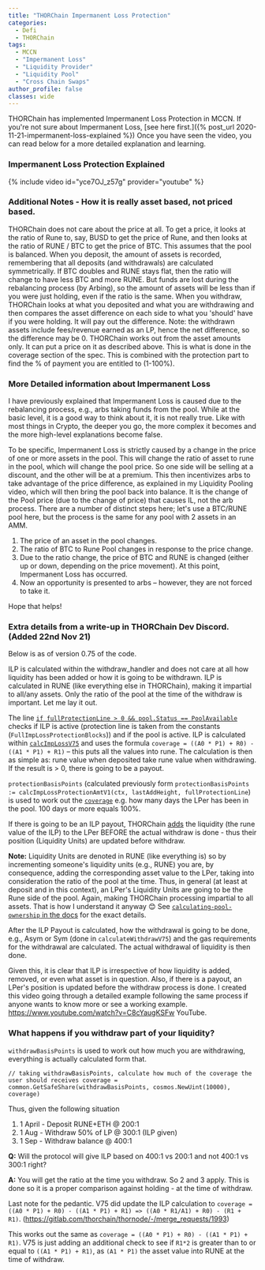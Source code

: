 ```yaml
---
title: "THORChain Impermanent Loss Protection"
categories:
  - Defi
  - THORChain
tags:
  - MCCN  
  - "Impermanent Loss"
  - "Liquidity Provider"
  - "Liquidity Pool"
  - "Cross Chain Swaps"
author_profile: false
classes: wide
---
```


THORChain has implemented Impermanent Loss Protection in MCCN. If you're not sure about Impermanent Loss, [see here first.]({% post_url 2020-11-21-impermanent-loss-explained %})
Once you have seen the video, you can read below for a more detailed explanation and learning.

### Impermanent Loss Protection Explained

{% include video id="yce7OJ_z57g" provider="youtube" %}

### Additional Notes - How it is really asset based, not priced based.

THORChain does not care about the price at all. To get a price, it looks at the ratio of Rune to, say, BUSD to get the price of Rune, and then looks at the ratio of RUNE / BTC to get the price of BTC. This assumes that the pool is balanced.
When you deposit, the amount of assets is recorded, remembering that all deposits (and withdrawals) are calculated symmetrically. If BTC doubles and RUNE stays flat, then the ratio will change to have less BTC and more RUNE. But funds are lost during the rebalancing process (by Arbing), so the amount of assets will be less than if you were just holding, even if the ratio is the same.
When you withdraw, THORChain looks at what you deposited and what you are withdrawing and then compares the asset difference on each side to what you 'should' have if you were holding. It will pay out the difference.
Note: the withdrawn assets include fees/revenue earned as an LP, hence the net difference, so the difference may be 0.
THORChain works out from the asset amounts only. It can put a price on it as described above. This is what is done in the coverage section of the spec. This is combined with the protection part to find the % of payment you are entitled to (1-100%).

### More Detailed information about Impermanent Loss

I have previously explained that Impermanent Loss is caused due to the rebalancing process, e.g., arbs taking funds from the pool. While at the basic level, it is a good way to think about it, it is not really true. Like with most things in Crypto, the deeper you go, the more complex it becomes and the more high-level explanations become false.

To be specific, Impermanent Loss is strictly caused by a change in the price of one or more assets in the pool. This will change the ratio of asset to rune in the pool, which will change the pool price. So one side will be selling at a discount, and the other will be at a premium. This then incentivizes arbs to take advantage of the price difference, as explained in my Liquidity Pooling video, which will then bring the pool back into balance. It is the change of the Pool price (due to the change of price) that causes IL, not the arb process.
There are a number of distinct steps here; let's use a BTC/RUNE pool here, but the process is the same for any pool with 2 assets in an AMM.

1. The price of an asset in the pool changes.
1. The ratio of BTC to Rune Pool changes in response to the price change.
1. Due to the ratio change, the price of BTC and RUNE is changed (either up or down, depending on the price movement). At this point, Impermanent Loss has occurred.
1. Now an opportunity is presented to arbs – however, they are not forced to take it.

Hope that helps!


### Extra details from a write-up in THORChain Dev Discord. (Added 22nd Nov 21)

Below is as of version 0.75 of the code.

ILP is calculated within the withdraw_handler and does not care at all how liquidity has been added or how it is going to be withdrawn. ILP is calculated in RUNE (like everything else in THORChain), making it impartial to all/any assets. Only the ratio of the pool at the time of the withdraw is important.
Let me lay it out.

The line [`if fullProtectionLine > 0 && pool.Status == PoolAvailable`](https://gitlab.com/thorchain/thornode/-/blob/develop/x/thorchain/withdraw_current.go#L83) checks if ILP is active (protection line is taken from the constants (`FullImpLossProtectionBlocks`)) and if the pool is active. 
ILP is calculated within [`calcImpLossV75`](https://gitlab.com/thorchain/thornode/-/blob/develop/x/thorchain/withdraw_current.go#L222) and uses the formula `coverage = ((A0 * P1) + R0) - ((A1 * P1) + R1)` – this puts all the values into rune. The calculation is then as simple as: rune value when deposited take rune value when withdrawing. If the result is > 0, there is going to be a payout.


 `protectionBasisPoints` (calculated previously form `protectionBasisPoints := calcImpLossProtectionAmtV1(ctx, lastAddHeight, fullProtectionLine`) is used to work out the [`coverage`](https://gitlab.com/thorchain/thornode/-/blob/develop/x/thorchain/withdraw_current.go#L243) e.g. how many days the LPer has been in the pool. 100 days or more equals 100%.


If there is going to be an ILP payout, THORChain  [adds](https://gitlab.com/thorchain/thornode/-/blob/develop/x/thorchain/withdraw_current.go#L100) the liquidity (the rune value of the ILP) to the LPer BEFORE the actual withdraw is done - thus their position (Liquidity Units) are updated before withdraw.

<b>Note:</b> Liquidity Units are denoted in RUNE (like everything is) so by incrementing someone's liquidity units (e.g., RUNE) you are, by consequence, adding the corresponding asset value to the LPer, taking into consideration the ratio of the pool at the time. Thus, in general (at least at deposit and in this context), an LPer's Liquidity Units are going to be the Rune side of the pool. Again, making THORChain processing impartial to all assets. That is how I understand it anyway 😊 See [`calculating-pool-ownership` in the docs](https://docs.thorchain.org/thorchain-finance/continuous-liquidity-pools#calculating-pool-ownership) for the exact details. 

After the ILP Payout is calculated, how the withdrawal is going to be done, e.g., Asym or Sym (done in `calculateWithdrawV75`) and the gas requirements for the withdrawal are calculated. The actual withdrawal of liquidity is then done.

Given this, it is clear that ILP is irrespective of how liquidity is added, removed, or even what asset is in question. Also, if there is a payout, an LPer's position is updated before the withdraw process is done. I created this video going through a detailed example following the same process if anyone wants to know more or see a working example. https://www.youtube.com/watch?v=C8cYaugKSFw
YouTube.

### What happens if you withdraw part of your liquidity?

`withdrawBasisPoints` is used to work out how much you are withdrawing, everything is actually calculated form that. 

``
    // taking withdrawBasisPoints, calculate how much of the coverage the user should receives
    coverage = common.GetSafeShare(withdrawBasisPoints, cosmos.NewUint(10000), coverage)
``

Thus, given the following situation
1. 1 April - Deposit RUNE+ETH @ 200:1
1. 1 Aug - Withdraw 50% of LP @ 300:1 (ILP given)
1. 1 Sep - Withdraw balance @ 400:1

**Q:** Will the protocol will give ILP based on 400:1 vs 200:1 and not 400:1 vs 300:1 right?

**A:** You will get the ratio at the time you withdraw. So 2 and 3 apply. This is done so it is a proper comparison against holding - at the time of withdraw.

Last note for the pedantic. V75 did update the ILP calculation to `coverage = ((A0 * P1) + R0) - ((A1 * P1) + R1) => ((A0 * R1/A1) + R0) - (R1 + R1)`. (https://gitlab.com/thorchain/thornode/-/merge_requests/1993)

This works out the same as `coverage = ((A0 * P1) + R0) - ((A1 * P1) + R1)`. V75 is just adding an additional check to see if `R1*2` is greater than to or equal to `((A1 * P1) + R1)`, as `(A1 * P1)` the asset value into RUNE at the time of withdraw.